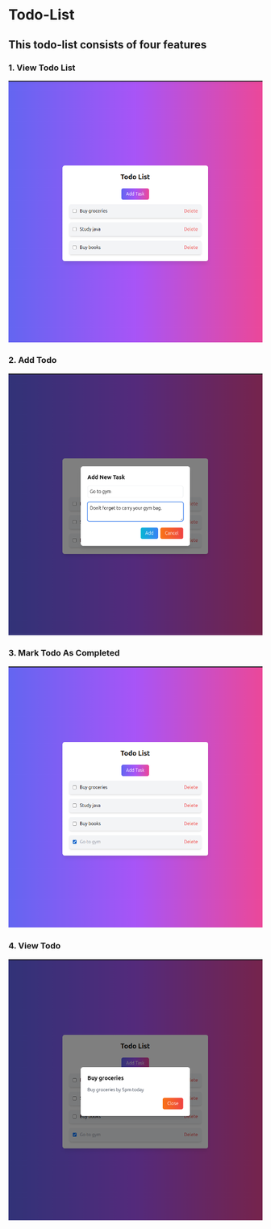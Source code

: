 # Todo-List
## This todo-list consists of four features
### 1. View Todo List
![view-todo-list](/src/assets/view-todo-list.png)

### 2. Add Todo
![add-todo](/src/assets/add-todo.png)

### 3. Mark Todo As Completed
![mark-todo](/src/assets/mark-todo.png)

### 4. View Todo
![add](/src/assets/view-todo.png)

